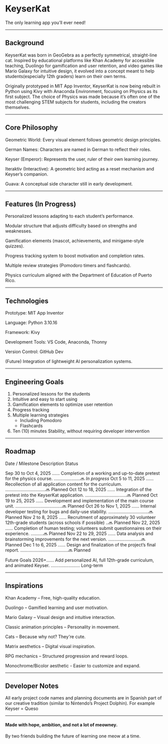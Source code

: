 
# **KeyserKat**

The only learning app you’ll ever need!


---
## Background

KeyserKat was born in GeoGebra as a perfectly symmetrical, straight-line cat. Inspired by educational platforms like Khan Academy for accessible teaching, Duolingo for gamification and user retention, and video games like Mario Galaxy for intuitive design, it evolved into a concept meant to help students(especially 12th graders) learn on their own terms.

Originally prototyped in MIT App Inventor, KeyserKat is now being rebuilt in Python using Kivy with Anaconda Environment, focusing on Physics as its first subject. The choice of Physics was made because it’s often one of the most challenging STEM subjects for students, including the creators themselves.


---
## Core Philosophy

Geometric World: Every visual element follows geometric design principles.

German Names: Characters are named in German to reflect their roles.

Keyser (Emperor): Represents the user, ruler of their own learning journey.

Iteraktiv (Interactive): A geometric bird acting as a reset mechanism and Keyser’s companion.

Guava: A conceptual side character still in early development.



---
## Features (In Progress)

Personalized lessons adapting to each student’s performance.

Modular structure that adjusts difficulty based on strengths and weaknesses.

Gamification elements (mascot, achievements, and minigame-style quizzes).

Progress tracking system to boost motivation and completion rates.

Multiple review strategies (Pomodoro timers and flashcards).

Physics curriculum aligned with the Department of Education of Puerto Rico.



---
## Technologies

Prototype: MIT App Inventor

Language: Python 3.10.16

Framework: Kivy

Development Tools: VS Code, Anaconda, Thonny

Version Control: GitHub Dev

(Future) Integration of lightweight AI personalization systems.



---
## Engineering Goals

1. Personalized lessons for the students
2. Intuitive and easy to start using
3. Gamification elements to optimize user retention
4. Progress tracking
5. Multiple learning strategies
    - Including Pomodoro
    - Flashcards
6. Ten (10) minutes Stability, without requiring developer intervention


---
## Roadmap

Date / Milestone Description Status

Sep 30 to Oct 4, 2025 ...... Completion of a working and up-to-date pretest for the physics course.  .....................🔜 *In progress*
Oct 5  to 11,    2025 ...... Recollection of all application content for the curriculum.  ................................🔜 Planned
Oct 12 to 18,    2025 ...... Integration of the pretest into the KeyserKat application.  .................................🔜 Planned
Oct 19 to 25,    2025 ...... Development and implementation of the main course unit. .....................................🔜 Planned
Oct 26 to Nov 1, 2025 ...... Internal developer testing for bugs and daily-use stability. ................................🔜 Planned
Nov 2  to 8,     2025 ...... Recruitment of approximately 30 volunteer 12th-grade students (across schools if possible) ..🔜 Planned
Nov 22,          2025 ...... Completion of human testing; volunteers submit questionnaires on their experience. ..........🔜 Planned
Nov 22 to 29,    2025 ...... Data analysis and brainstorming improvements for the next version. ..........................🔜 Planned
Dec 1  to 6,     2025 ...... Design and finalization of the project’s final report. ......................................🔜 Planned

Future Goals     2026+...... Add personalized AI, full 12th-grade curriculum, and animated Keyser. ....................... Long-term



---
## Inspirations

Khan Academy – Free, high-quality education.

Duolingo – Gamified learning and user motivation.

Mario Galaxy – Visual design and intuitive interaction.

Classic animation principles – Personality in movement.

Cats – Because why not? They're cute.

Matrix aesthetics – Digital visual inspiration.

RPG mechanics – Structured progression and reward loops.

Monochrome/Bicolor aesthetic - Easier to customize and expand.

---

## Developer Notes

All early project code names and planning documents are in Spanish part of our creative tradition (similar to Nintendo’s Project Dolphin). For example Keyser = Queso

---

#### Made with hope, ambition, and  not a lot of meowney.
By two friends building the future of learning one meow at a time.